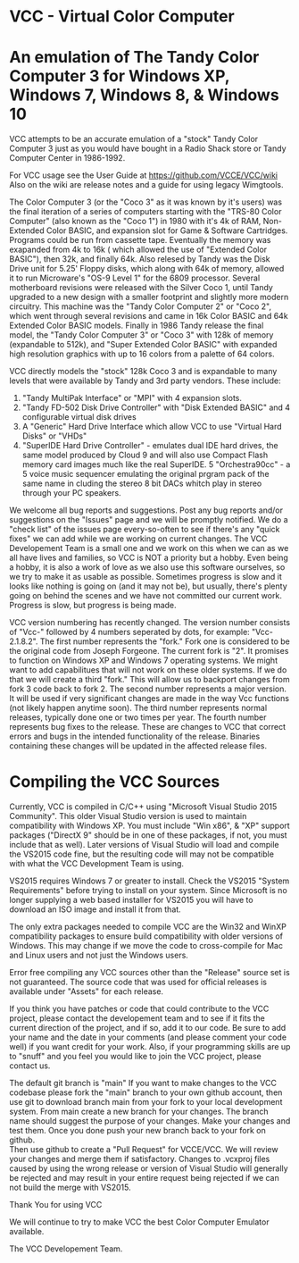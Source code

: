 # VCC - Virtual Color Computer
# An emulation of The Tandy Color Computer 3 for Windows XP, Windows 7, Windows 8, & Windows 10

VCC attempts to be an accurate emulation of a "stock" Tandy Color Computer 3 just 
as you would have bought in a Radio Shack store or Tandy Computer Center in 1986-1992. 

For VCC usage see the User Guide at <https://github.com/VCCE/VCC/wiki>  Also on the
wiki are release notes and a guide for using legacy Wimgtools.

The Color Computer 3 (or the "Coco 3" as it was known by it's users) was the final 
iteration of a series of computers starting with the "TRS-80 Color Computer" (also 
known as the "Coco 1") in 1980 with it's 4k of RAM, Non-Extended Color BASIC, and 
expansion slot for Game & Software Cartridges. Programs could be run from cassette tape.
Eventually the memory was exapanded from 4k to 16k ( which allowed the use of 
"Extended Color BASIC"), then 32k, and finally 64k. Also relesed by Tandy was the Disk 
Drive unit for 5.25' Floppy disks, which along with 64k of memory, allowed it to run 
Microware's "OS-9 Level 1" for the 6809 processor. Several motherboard revisions were 
released with the Silver Coco 1, until Tandy upgraded to a new design with a smaller 
footprint and slightly more modern circuitry. This machine was the "Tandy Color Computer 2"
or "Coco 2", which went through several revisions and came in 16k Color BASIC and 
64k Extended Color BASIC models. Finally in 1986 Tandy release the final model, the 
"Tandy Color Computer 3" or "Coco 3" with 128k of memory (expandable to 512k), 
and "Super Extended Color BASIC" with expanded high resolution graphics with up to 16 
colors from a palette of 64 colors.

VCC directly models the "stock" 128k Coco 3 and is expandable to many levels that were 
available by Tandy and 3rd party vendors. These include:

1. "Tandy MultiPak Interface" or "MPI" with 4 expansion slots.
2. "Tandy FD-502 Disk Drive Controller" with "Disk Extended BASIC" and 4 configurable virtual disk drives
3. A "Generic" Hard Drive Interface which allow VCC to use "Virtual Hard Disks" or "VHDs"
4. "SuperIDE Hard Drive Controller" - emulates dual IDE hard drives, the same model produced by Cloud 9 and will also use Compact Flash memory card images much like the real SuperIDE.
5 "Orchestra90cc" - a 5 voice music sequencer emulating the original prgram pack of the same name in cluding the stereo 8 bit DACs whitch play in stereo through your PC speakers.

We welcome all bug reports and suggestions. Post any bug reports and/or suggestions on the 
"Issues" page and we will be promptly notified. We do a "check list" of the issues page 
every-so-often to see if there's any "quick fixes" we can add while we are working on 
current changes. The VCC Developement Team is a small one and we work on this when we can 
as we all have lives and families, so VCC is NOT a priority but a hobby. Even being a hobby,
it is also a work of love as we also use this software ourselves, so we try to make it as 
usable as possible. Sometimes progress is slow and it looks like nothing is going on 
(and it may not be), but usually, there's plenty going on behind the scenes and we have 
not committed our current work. Progress is slow, but progress is being made.

VCC version numbering has recently changed. The version number consists of "Vcc-" followed
by 4 numbers seperated by dots, for example: "Vcc-2.1.8.2". The first number represents the 
"fork." Fork one is considered to be the original code from Joseph Forgeone. The current
fork is "2". It promises to function on Windows XP and Windows 7 operating systems. We 
might want to add capabilitues that will not work on these older systems. If we do that we
will create a third "fork." This will allow us to backport changes from fork 3 code back
to fork 2. The second number represents a major version. It will be used if very significant
changes are made in the way Vcc functions (not likely happen anytime soon). The third
number represents normal releases, typically done one or two times per year. The fourth
number represents bug fixes to the release. These are changes to VCC that correct errors
and bugs in the intended functionality of the release. Binaries containing these changes
will be updated in the affected release files.

# Compiling the VCC Sources
Currently, VCC is compiled in C/C++ using "Microsoft Visual Studio 2015 Community".  This
older Visual Studio version is used to maintain compatibility with Windows XP.  You must
include "Win x86", & "XP" support packages ("DirectX 9" should be in one of these packages,
if not, you must include that as well).  Later versions of Visual Studio will load and 
compile the VS2015 code fine, but the resulting code will may not be compatible with what
the VCC Development Team is using.  

VS2015 requires Windows 7 or greater to install. Check the VS2015 "System Requirements" 
before trying to install on your system. Since Microsoft is no longer supplying a web based
installer for VS2015 you will have to download an ISO image and install it from that.

The only extra packages needed to compile VCC are the Win32 and WinXP compatibility packages
to ensure build compatibility with older versions of Windows. This may change if we move
the code to cross-compile for Mac and Linux users and not just the Windows users.

Error free compiling any VCC sources other than the "Release" source set is not guaranteed.
The source code that was used for official releases is available under "Assets" for each release. 

If you think you have patches or code that could contribute to the VCC project, please 
contact the developement team and to see if it fits the current direction of the project, 
and if so, add it to our code. Be sure to add your name and the date in your comments 
(and please comment your code well) if you want credit for your work. Also, if your 
programming skills are up to "snuff" and you feel you would like to join the VCC project, 
please contact us.

The default git branch is "main"  If you want to make changes to the VCC codebase please
fork the "main" branch to your own github account, then use git to download branch main
from your fork to your local development system.  From main create a new branch for 
your changes. The branch name should suggest the purpose of your changes.  Make your
changes and test them.  Once you done push your new branch back to your fork on github.  
Then use github to create a "Pull Request" for VCCE/VCC.  We will review your changes and 
merge them if satisfactory.  Changes to .vcxproj files caused by using the wrong release
or version of Visual Studio will generally be rejected and may result in your entire 
request being rejected if we can not build the merge with VS2015. 

Thank You for using VCC

We will continue to try to make VCC the best Color Computer Emulator available.

The VCC Developement Team.
